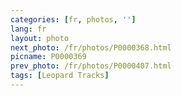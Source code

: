 ```yaml
---
categories: [fr, photos, '']
lang: fr
layout: photo
next_photo: /fr/photos/P0000368.html
picname: P0000369
prev_photo: /fr/photos/P0000407.html
tags: [Leopard Tracks]
---
```

